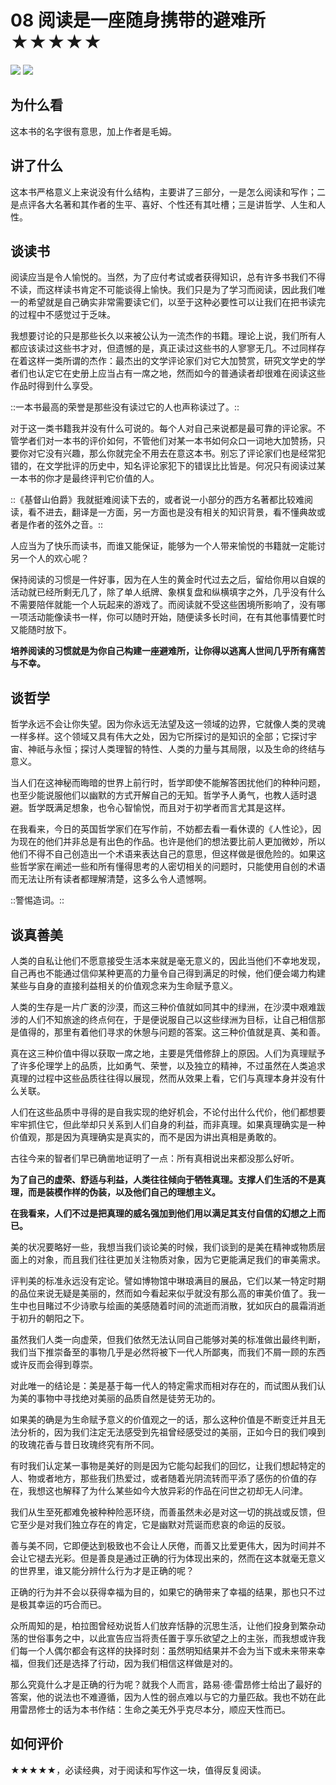# 08 阅读是一座随身携带的避难所 ★★★★★

![](08%20%E9%98%85%E8%AF%BB%E6%98%AF%E4%B8%80%E5%BA%A7%E9%9A%8F%E8%BA%AB%E6%90%BA%E5%B8%A6%E7%9A%84%E9%81%BF%E9%9A%BE%E6%89%80%20%E2%98%85%E2%98%85%E2%98%85%E2%98%85%E2%98%85/Banner.029.png)
![](https://cdn.jsdelivr.net/gh/CourseRye/Screenshot@master/Banner.029tLrP5n.png)

## 为什么看

这本书的名字很有意思，加上作者是毛姆。

## 讲了什么

这本书严格意义上来说没有什么结构，主要讲了三部分，一是怎么阅读和写作；二是点评各大名著和其作者的生平、喜好、个性还有其吐槽；三是讲哲学、人生和人性。

## 谈读书

阅读应当是令人愉悦的。当然，为了应付考试或者获得知识，总有许多书我们不得不读，而这样读书肯定不可能谈得上愉快。我们只是为了学习而阅读，因此我们唯一的希望就是自己确实非常需要读它们，以至于这种必要性可以让我们在把书读完的过程中不感觉过于乏味。

我想要讨论的只是那些长久以来被公认为一流杰作的书籍。理论上说，我们所有人都应该读过这些书才对，但遗憾的是，真正读过这些书的人寥寥无几。不过同样存在着这样一类所谓的杰作：最杰出的文学评论家们对它大加赞赏，研究文学史的学者们也认定它在史册上应当占有一席之地，然而如今的普通读者却很难在阅读这些作品时得到什么享受。

::一本书最高的荣誉是那些没有读过它的人也声称读过了。::

对于这一类书籍我并没有什么可说的。每个人对自己来说都是最可靠的评论家。不管学者们对一本书的评价如何，不管他们对某一本书如何众口一词地大加赞扬，只要你对它没有兴趣，那么你就完全不用去在意这本书。别忘了评论家们也是经常犯错的，在文学批评的历史中，知名评论家犯下的错误比比皆是。何况只有阅读过某一本书的你才是最终评判它价值的人。

::《基督山伯爵》我就挺难阅读下去的，或者说一小部分的西方名著都比较难阅读，看不进去，翻译是一方面，另一方面也是没有相关的知识背景，看不懂典故或者是作者的弦外之音。::

人应当为了快乐而读书，而谁又能保证，能够为一个人带来愉悦的书籍就一定能讨另一个人的欢心呢？

保持阅读的习惯是一件好事，因为在人生的黄金时代过去之后，留给你用以自娱的活动就已经所剩无几了，除了单人纸牌、象棋复盘和纵横填字之外，几乎没有什么不需要陪伴就能一个人玩起来的游戏了。而阅读就不受这些困境所影响了，没有哪一项活动能像读书一样，你可以随时开始，随便读多长时间，在有其他事情要忙时又能随时放下。

**培养阅读的习惯就是为你自己构建一座避难所，让你得以逃离人世间几乎所有痛苦与不幸。**

## 谈哲学

哲学永远不会让你失望。因为你永远无法望及这一领域的边界，它就像人类的灵魂一样多样。这个领域又具有伟大之处，因为它所探讨的是知识的全部；它探讨宇宙、神祇与永恒；探讨人类理智的特性、人类的力量与其局限，以及生命的终结与意义。

当人们在这神秘而晦暗的世界上前行时，哲学即使不能解答困扰他们的种种问题，也至少能说服他们以幽默的方式开解自己的无知。哲学予人勇气，也教人适时退避。哲学既满足想象，也令心智愉悦，而且对于初学者而言尤其是这样。

在我看来，今日的英国哲学家们在写作前，不妨都去看一看休谟的《人性论》，因为现在的他们并非总是有出色的作品。也许是他们的想法要比前人更加微妙，所以他们不得不自己创造出一个术语来表达自己的意思，但这样做是很危险的。如果这些哲学家在阐述一些和所有懂得思考的人密切相关的问题时，只能使用自创的术语而无法让所有读者都理解清楚，这多么令人遗憾啊。

::警惕造词。::

## 谈真善美

人类的自私让他们不愿意接受生活本来就是毫无意义的，因此当他们不幸地发现，自己再也不能通过信仰某种更高的力量令自己得到满足的时候，他们便会竭力构建某些与自身的直接利益相关的价值观念来为生命赋予意义。

人类的生存是一片广袤的沙漠，而这三种价值就如同其中的绿洲，在沙漠中艰难跋涉的人们不知旅途的终点何在，于是便说服自己以这些绿洲为目标，让自己相信那是值得的，那里有着他们寻求的休憩与问题的答案。这三种价值就是真、美和善。

真在这三种价值中得以获取一席之地，主要是凭借修辞上的原因。人们为真理赋予了许多伦理学上的品质，比如勇气、荣誉，以及独立的精神，不过虽然在人类追求真理的过程中这些品质往往得以展现，然而从效果上看，它们与真理本身并没有什么关联。

人们在这些品质中寻得的是自我实现的绝好机会，不论付出什么代价，他们都想要牢牢抓住它，但此举却只关系到人们自身的利益，而非真理。如果真理确实是一种价值观，那是因为真理确实是真实的，而不是因为讲出真相是勇敢的。

古往今来的智者们早已确凿地证明了一点：所有真相说出来都没那么好听。

**为了自己的虚荣、舒适与利益，人类往往倾向于牺牲真理。支撑人们生活的不是真理，而是装模作样的伪装，以及他们自己的理想主义。**

**在我看来，人们不过是把真理的威名强加到他们用以满足其支付自信的幻想之上而已。**

美的状况要略好一些，我想当我们谈论美的时候，我们谈到的是美在精神或物质层面上的对象，而且我们往往更加关注物质对象，因为它更能满足我们的审美需求。

评判美的标准永远没有定论。譬如博物馆中琳琅满目的展品，它们以某一特定时期的品位来说无疑是美丽的，然而如今看起来似乎就没有那么高的审美价值了。我一生中也目睹过不少诗歌与绘画的美感随着时间的流逝而消散，犹如灰白的晨霜消逝于初升的朝阳之下。

虽然我们人类一向虚荣，但我们依然无法认同自己能够对美的标准做出最终判断，我们当下推崇备至的事物几乎是必然将被下一代人所鄙夷，而我们不屑一顾的东西或许反而会得到尊崇。

对此唯一的结论是：美是基于每一代人的特定需求而相对存在的，而试图从我们认为美的事物中寻找绝对美丽的品质自然是徒劳无功的。

如果美的确是为生命赋予意义的价值观之一的话，那么这种价值是不断变迁并且无法分析的，因为我们注定无法感受到先祖曾经感受过的美丽，正如今日的我们嗅到的玫瑰花香与昔日玫瑰终究有所不同。

有时我们认定某一事物是美好的则是因为它能勾起我们的回忆，让我们想起特定的人、物或者地方，那些我们热爱过，或者随着光阴流转而平添了感伤的价值的存在，我想这也解释了为什么某些如今大放异彩的作品在问世之初却无人问津。

我们从生至死都难免被种种险恶环绕，而善虽然未必是对这一切的挑战或反馈，但它至少是对我们独立存在的肯定，它是幽默对荒诞而悲哀的命运的反驳。

善与美不同，它即便达到极致也不会让人厌倦，而善又比爱更伟大，因为时间并不会让它褪去光彩。但是善良是通过正确的行为体现出来的，然而在这本就毫无意义的世界里，谁又能分辨什么行为才是正确的呢？

正确的行为并不会以获得幸福为目的，如果它的确带来了幸福的结果，那也只不过是极其幸运的巧合而已。

众所周知的是，柏拉图曾经劝说哲人们放弃恬静的沉思生活，让他们投身到繁杂动荡的世俗事务之中，以此宣告应当将责任置于享乐欲望之上的主张，而我想或许我们每一个人偶尔都会有这样的抉择时刻：虽然明知结果并不会为当下或未来带来幸福，但我们还是选择了行动，因为我们相信这样做是对的。

那么究竟什么才是正确的行为呢？就我个人而言，路易·德·雷昂修士给出了最好的答案，他的说法也不难遵循，因为人性的弱点难以与它的力量匹敌。我也不妨在此用雷昂修士的话为本书作结：生命之美无外乎克尽本分，顺应天性而已。

## 如何评价

★★★★★，必读经典，对于阅读和写作这一块，值得反复阅读。